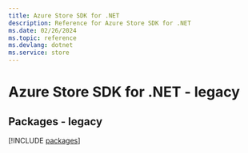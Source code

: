 ```yaml
---
title: Azure Store SDK for .NET
description: Reference for Azure Store SDK for .NET
ms.date: 02/26/2024
ms.topic: reference
ms.devlang: dotnet
ms.service: store
---
```

# Azure Store SDK for .NET - legacy
## Packages - legacy
[!INCLUDE [packages](store-index.md)]